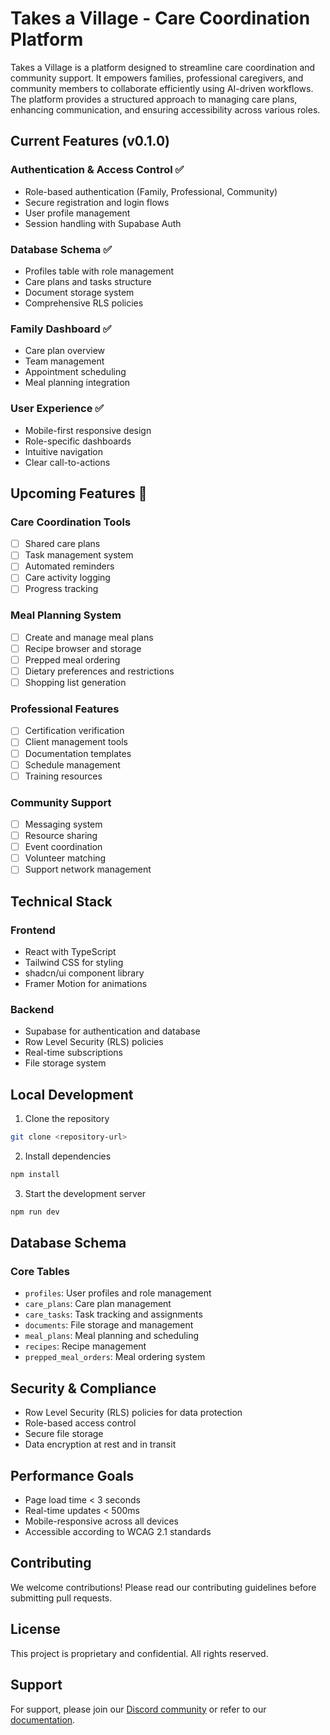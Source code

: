 
# Takes a Village - Care Coordination Platform

Takes a Village is a platform designed to streamline care coordination and community support. It empowers families, professional caregivers, and community members to collaborate efficiently using AI-driven workflows. The platform provides a structured approach to managing care plans, enhancing communication, and ensuring accessibility across various roles.

## Current Features (v0.1.0)

### Authentication & Access Control ✅
- Role-based authentication (Family, Professional, Community)
- Secure registration and login flows
- User profile management
- Session handling with Supabase Auth

### Database Schema ✅
- Profiles table with role management
- Care plans and tasks structure
- Document storage system
- Comprehensive RLS policies

### Family Dashboard ✅
- Care plan overview
- Team management
- Appointment scheduling
- Meal planning integration

### User Experience ✅
- Mobile-first responsive design
- Role-specific dashboards
- Intuitive navigation
- Clear call-to-actions

## Upcoming Features 🚧

### Care Coordination Tools
- [ ] Shared care plans
- [ ] Task management system
- [ ] Automated reminders
- [ ] Care activity logging
- [ ] Progress tracking

### Meal Planning System
- [ ] Create and manage meal plans
- [ ] Recipe browser and storage
- [ ] Prepped meal ordering
- [ ] Dietary preferences and restrictions
- [ ] Shopping list generation

### Professional Features
- [ ] Certification verification
- [ ] Client management tools
- [ ] Documentation templates
- [ ] Schedule management
- [ ] Training resources

### Community Support
- [ ] Messaging system
- [ ] Resource sharing
- [ ] Event coordination
- [ ] Volunteer matching
- [ ] Support network management

## Technical Stack

### Frontend
- React with TypeScript
- Tailwind CSS for styling
- shadcn/ui component library
- Framer Motion for animations

### Backend
- Supabase for authentication and database
- Row Level Security (RLS) policies
- Real-time subscriptions
- File storage system

## Local Development

1. Clone the repository
```bash
git clone <repository-url>
```

2. Install dependencies
```bash
npm install
```

3. Start the development server
```bash
npm run dev
```

## Database Schema

### Core Tables
- `profiles`: User profiles and role management
- `care_plans`: Care plan management
- `care_tasks`: Task tracking and assignments
- `documents`: File storage and management
- `meal_plans`: Meal planning and scheduling
- `recipes`: Recipe management
- `prepped_meal_orders`: Meal ordering system

## Security & Compliance

- Row Level Security (RLS) policies for data protection
- Role-based access control
- Secure file storage
- Data encryption at rest and in transit

## Performance Goals

- Page load time < 3 seconds
- Real-time updates < 500ms
- Mobile-responsive across all devices
- Accessible according to WCAG 2.1 standards

## Contributing

We welcome contributions! Please read our contributing guidelines before submitting pull requests.

## License

This project is proprietary and confidential. All rights reserved.

## Support

For support, please join our [Discord community](https://discord.com/channels/1119885301872070706/1280461670979993613) or refer to our [documentation](https://docs.lovable.dev/).
